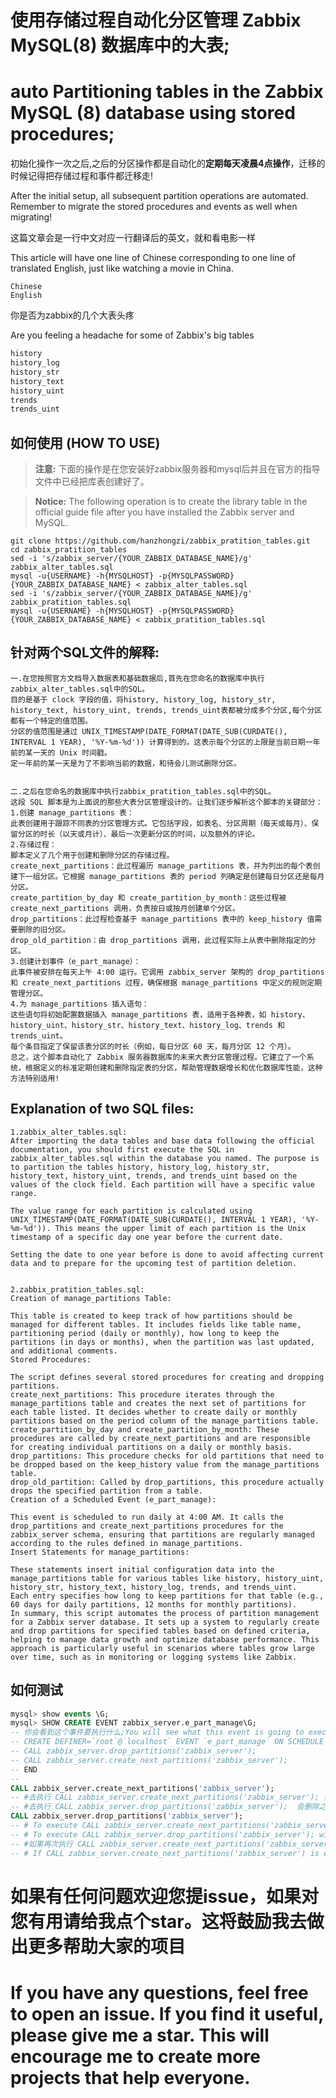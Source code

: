 # 使用存储过程自动化分区管理 Zabbix MySQL(8) 数据库中的大表;
# auto Partitioning tables in the Zabbix MySQL (8) database using stored procedures;


初始化操作一次之后,之后的分区操作都是自动化的**定期每天凌晨4点操作**，迁移的时候记得把存储过程和事件都迁移走!

After the initial setup, all subsequent partition operations are automated. Remember to migrate the stored procedures and events as well when migrating!


这篇文章会是一行中文对应一行翻译后的英文，就和看电影一样

This article will have one line of Chinese corresponding to one line of translated English, just like watching a movie in China.

```text
Chinese
English
```

你是否为zabbix的几个大表头疼

Are you feeling a headache for some of Zabbix's big tables

```sql
history     
history_log 
history_str 
history_text
history_uint
trends     
trends_uint 
```
## 如何使用 (HOW TO USE)
> **注意:** 下面的操作是在您安装好zabbix服务器和mysql后并且在官方的指导文件中已经把库表创建好了。

> **Notice:** The following operation is to create the library table in the official guide file after you have installed the Zabbix server and MySQL.


```shell
git clone https://github.com/hanzhongzi/zabbix_pratition_tables.git
cd zabbix_pratition_tables
sed -i 's/zabbix_server/{YOUR_ZABBIX_DATABASE_NAME}/g' zabbix_alter_tables.sql
mysql -u{USERNAME} -h{MYSQLHOST} -p{MYSQLPASSWORD}  {YOUR_ZABBIX_DATABASE_NAME} < zabbix_alter_tables.sql
sed -i 's/zabbix_server/{YOUR_ZABBIX_DATABASE_NAME}/g' zabbix_pratition_tables.sql
mysql -u{USERNAME} -h{MYSQLHOST} -p{MYSQLPASSWORD}  {YOUR_ZABBIX_DATABASE_NAME} < zabbix_pratition_tables.sql
```

## 针对两个SQL文件的解释:
```text
一.在您按照官方文档导入数据表和基础数据后,首先在您命名的数据库中执行zabbix_alter_tables.sql中的SQL。
目的是基于 clock 字段的值，将history, history_log, history_str, history_text, history_uint, trends, trends_uint表都被分成多个分区,每个分区都有一个特定的值范围。
分区的值范围是通过 UNIX_TIMESTAMP(DATE_FORMAT(DATE_SUB(CURDATE(), INTERVAL 1 YEAR), '%Y-%m-%d')) 计算得到的。这表示每个分区的上限是当前日期一年前的某一天的 Unix 时间戳。
定一年前的某一天是为了不影响当前的数据，和待会儿测试删除分区。


二.之后在您命名的数据库中执行zabbix_pratition_tables.sql中的SQL。
这段 SQL 脚本是为上面说的那些大表分区管理设计的。让我们逐步解析这个脚本的关键部分：
1.创建 manage_partitions 表：
此表创建用于跟踪不同表的分区管理方式。它包括字段，如表名、分区周期（每天或每月）、保留分区的时长（以天或月计）、最后一次更新分区的时间，以及额外的评论。
2.存储过程：
脚本定义了几个用于创建和删除分区的存储过程。
create_next_partitions：此过程遍历 manage_partitions 表，并为列出的每个表创建下一组分区。它根据 manage_partitions 表的 period 列确定是创建每日分区还是每月分区。
create_partition_by_day 和 create_partition_by_month：这些过程被 create_next_partitions 调用，负责按日或按月创建单个分区。
drop_partitions：此过程检查基于 manage_partitions 表中的 keep_history 值需要删除的旧分区。
drop_old_partition：由 drop_partitions 调用，此过程实际上从表中删除指定的分区。
3.创建计划事件（e_part_manage）：
此事件被安排在每天上午 4:00 运行。它调用 zabbix_server 架构的 drop_partitions 和 create_next_partitions 过程，确保根据 manage_partitions 中定义的规则定期管理分区。
4.为 manage_partitions 插入语句：
这些语句将初始配置数据插入 manage_partitions 表，适用于各种表，如 history、history_uint、history_str、history_text、history_log、trends 和 trends_uint。
每个条目指定了保留该表分区的时长（例如，每日分区 60 天，每月分区 12 个月）。
总之，这个脚本自动化了 Zabbix 服务器数据库的未来大表分区管理过程。它建立了一个系统，根据定义的标准定期创建和删除指定表的分区，帮助管理数据增长和优化数据库性能，这种方法特别适用!
```
## Explanation of two SQL files:
```text
1.zabbix_alter_tables.sql:
After importing the data tables and base data following the official documentation, you should first execute the SQL in zabbix_alter_tables.sql within the database you named. The purpose is to partition the tables history, history_log, history_str, history_text, history_uint, trends, and trends_uint based on the values of the clock field. Each partition will have a specific value range.

The value range for each partition is calculated using UNIX_TIMESTAMP(DATE_FORMAT(DATE_SUB(CURDATE(), INTERVAL 1 YEAR), '%Y-%m-%d')). This means the upper limit of each partition is the Unix timestamp of a specific day one year before the current date.

Setting the date to one year before is done to avoid affecting current data and to prepare for the upcoming test of partition deletion.


2.zabbix_pratition_tables.sql:
Creation of manage_partitions Table:

This table is created to keep track of how partitions should be managed for different tables. It includes fields like table name, partitioning period (daily or monthly), how long to keep the partitions (in days or months), when the partition was last updated, and additional comments.
Stored Procedures:

The script defines several stored procedures for creating and dropping partitions.
create_next_partitions: This procedure iterates through the manage_partitions table and creates the next set of partitions for each table listed. It decides whether to create daily or monthly partitions based on the period column of the manage_partitions table.
create_partition_by_day and create_partition_by_month: These procedures are called by create_next_partitions and are responsible for creating individual partitions on a daily or monthly basis.
drop_partitions: This procedure checks for old partitions that need to be dropped based on the keep_history value from the manage_partitions table.
drop_old_partition: Called by drop_partitions, this procedure actually drops the specified partition from a table.
Creation of a Scheduled Event (e_part_manage):

This event is scheduled to run daily at 4:00 AM. It calls the drop_partitions and create_next_partitions procedures for the zabbix_server schema, ensuring that partitions are regularly managed according to the rules defined in manage_partitions.
Insert Statements for manage_partitions:

These statements insert initial configuration data into the manage_partitions table for various tables like history, history_uint, history_str, history_text, history_log, trends, and trends_uint.
Each entry specifies how long to keep partitions for that table (e.g., 60 days for daily partitions, 12 months for monthly partitions).
In summary, this script automates the process of partition management for a Zabbix server database. It sets up a system to regularly create and drop partitions for specified tables based on defined criteria, helping to manage data growth and optimize database performance. This approach is particularly useful in scenarios where tables grow large over time, such as in monitoring or logging systems like Zabbix.
```

## 如何测试
``` sql
mysql> show events \G;
mysql> SHOW CREATE EVENT zabbix_server.e_part_manage\G;
-- 你会看到这个事件要执行什么;You will see what this event is going to execute."
-- CREATE DEFINER=`root`@`localhost` EVENT `e_part_manage` ON SCHEDULE EVERY 1 DAY STARTS '2021-02-19 04:00:00' ON COMPLETION PRESERVE ENABLE COMMENT 'Creating and dropping partitions' DO BEGIN
-- CALL zabbix_server.drop_partitions('zabbix_server');
-- CALL zabbix_server.create_next_partitions('zabbix_server');
-- END
--
CALL zabbix_server.create_next_partitions('zabbix_server');
-- #去执行 CALL zabbix_server.create_next_partitions('zabbix_server'); 会在我们上面说的未来会很大很头疼的表中新建一个分区~，日期是今天正常滴可以有数据写入进来。
-- #去执行 CALL zabbix_server.drop_partitions('zabbix_server');  会删除之前咱们在 zabbix_alter_tables.sql 中增加的表分区。
CALL zabbix_server.drop_partitions('zabbix_server');
-- # To execute CALL zabbix_server.create_next_partitions('zabbix_server'); which will create a new partition in the tables we discussed earlier that are going to be large and troublesome in the future~. The date is today and data can normally be written into it.
-- # To execute CALL zabbix_server.drop_partitions('zabbix_server'); will delete the table partitions we added earlier in zabbix_alter_tables.sql.
-- #如果再次执行 CALL zabbix_server.create_next_partitions('zabbix_server'); 会报错各个表的分区已经新建了。
-- # If CALL zabbix_server.create_next_partitions('zabbix_server') is executed again, it will throw an error stating that the partitions for each table have already been created.
```

# 如果有任何问题欢迎您提issue，如果对您有用请给我点个star。这将鼓励我去做出更多帮助大家的项目
# If you have any questions, feel free to open an issue. If you find it useful, please give me a star. This will encourage me to create more projects that help everyone.

